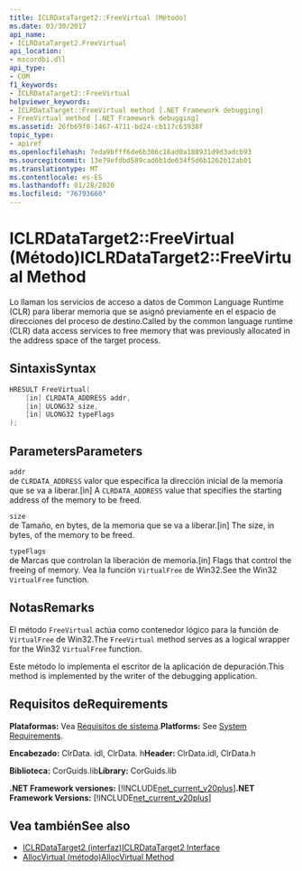 ```yaml
---
title: ICLRDataTarget2::FreeVirtual (Método)
ms.date: 03/30/2017
api_name:
- ICLRDataTarget2.FreeVirtual
api_location:
- mscordbi.dll
api_type:
- COM
f1_keywords:
- ICLRDataTarget2::FreeVirtual
helpviewer_keywords:
- ICLRDataTarget::FreeVirtual method [.NET Framework debugging]
- FreeVirtual method [.NET Framework debugging]
ms.assetid: 26fb69f8-1467-4711-bd24-cb117c63938f
topic_type:
- apiref
ms.openlocfilehash: 7eda9bfff6de6b386c16ad0a188931d9d3adcb93
ms.sourcegitcommit: 13e79efdbd589cad6b1de634f5d6b1262b12ab01
ms.translationtype: MT
ms.contentlocale: es-ES
ms.lasthandoff: 01/28/2020
ms.locfileid: "76793660"
---
```

# <a name="iclrdatatarget2freevirtual-method"></a><span data-ttu-id="70451-102">ICLRDataTarget2::FreeVirtual (Método)</span><span class="sxs-lookup"><span data-stu-id="70451-102">ICLRDataTarget2::FreeVirtual Method</span></span>
<span data-ttu-id="70451-103">Lo llaman los servicios de acceso a datos de Common Language Runtime (CLR) para liberar memoria que se asignó previamente en el espacio de direcciones del proceso de destino.</span><span class="sxs-lookup"><span data-stu-id="70451-103">Called by the common language runtime (CLR) data access services to free memory that was previously allocated in the address space of the target process.</span></span>  
  
## <a name="syntax"></a><span data-ttu-id="70451-104">Sintaxis</span><span class="sxs-lookup"><span data-stu-id="70451-104">Syntax</span></span>  
  
```cpp  
HRESULT FreeVirtual(  
    [in] CLRDATA_ADDRESS addr,  
    [in] ULONG32 size,  
    [in] ULONG32 typeFlags  
);  
```  
  
## <a name="parameters"></a><span data-ttu-id="70451-105">Parameters</span><span class="sxs-lookup"><span data-stu-id="70451-105">Parameters</span></span>  
 `addr`  
 <span data-ttu-id="70451-106">de `CLRDATA_ADDRESS` valor que especifica la dirección inicial de la memoria que se va a liberar.</span><span class="sxs-lookup"><span data-stu-id="70451-106">[in] A `CLRDATA_ADDRESS` value that specifies the starting address of the memory to be freed.</span></span>  
  
 `size`  
 <span data-ttu-id="70451-107">de Tamaño, en bytes, de la memoria que se va a liberar.</span><span class="sxs-lookup"><span data-stu-id="70451-107">[in] The size, in bytes, of the memory to be freed.</span></span>  
  
 `typeFlags`  
 <span data-ttu-id="70451-108">de Marcas que controlan la liberación de memoria.</span><span class="sxs-lookup"><span data-stu-id="70451-108">[in] Flags that control the freeing of memory.</span></span> <span data-ttu-id="70451-109">Vea la función `VirtualFree` de Win32.</span><span class="sxs-lookup"><span data-stu-id="70451-109">See the Win32 `VirtualFree` function.</span></span>  
  
## <a name="remarks"></a><span data-ttu-id="70451-110">Notas</span><span class="sxs-lookup"><span data-stu-id="70451-110">Remarks</span></span>  
 <span data-ttu-id="70451-111">El método `FreeVirtual` actúa como contenedor lógico para la función de `VirtualFree` de Win32.</span><span class="sxs-lookup"><span data-stu-id="70451-111">The `FreeVirtual` method serves as a logical wrapper for the Win32 `VirtualFree` function.</span></span>  
  
 <span data-ttu-id="70451-112">Este método lo implementa el escritor de la aplicación de depuración.</span><span class="sxs-lookup"><span data-stu-id="70451-112">This method is implemented by the writer of the debugging application.</span></span>  
  
## <a name="requirements"></a><span data-ttu-id="70451-113">Requisitos de</span><span class="sxs-lookup"><span data-stu-id="70451-113">Requirements</span></span>  
 <span data-ttu-id="70451-114">**Plataformas:** Vea [Requisitos de sistema](../../../../docs/framework/get-started/system-requirements.md).</span><span class="sxs-lookup"><span data-stu-id="70451-114">**Platforms:** See [System Requirements](../../../../docs/framework/get-started/system-requirements.md).</span></span>  
  
 <span data-ttu-id="70451-115">**Encabezado:** ClrData. idl, ClrData. h</span><span class="sxs-lookup"><span data-stu-id="70451-115">**Header:** ClrData.idl, ClrData.h</span></span>  
  
 <span data-ttu-id="70451-116">**Biblioteca:** CorGuids.lib</span><span class="sxs-lookup"><span data-stu-id="70451-116">**Library:** CorGuids.lib</span></span>  
  
 <span data-ttu-id="70451-117">**.NET Framework versiones:** [!INCLUDE[net_current_v20plus](../../../../includes/net-current-v20plus-md.md)]</span><span class="sxs-lookup"><span data-stu-id="70451-117">**.NET Framework Versions:** [!INCLUDE[net_current_v20plus](../../../../includes/net-current-v20plus-md.md)]</span></span>  
  
## <a name="see-also"></a><span data-ttu-id="70451-118">Vea también</span><span class="sxs-lookup"><span data-stu-id="70451-118">See also</span></span>

- [<span data-ttu-id="70451-119">ICLRDataTarget2 (interfaz)</span><span class="sxs-lookup"><span data-stu-id="70451-119">ICLRDataTarget2 Interface</span></span>](iclrdatatarget2-interface.md)
- [<span data-ttu-id="70451-120">AllocVirtual (método)</span><span class="sxs-lookup"><span data-stu-id="70451-120">AllocVirtual Method</span></span>](iclrdatatarget2-allocvirtual-method.md)
